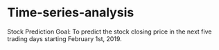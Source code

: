 # Time-series-analysis
Stock Prediction
Goal: To predict the stock closing price in the next five trading days starting February 1st, 2019.
